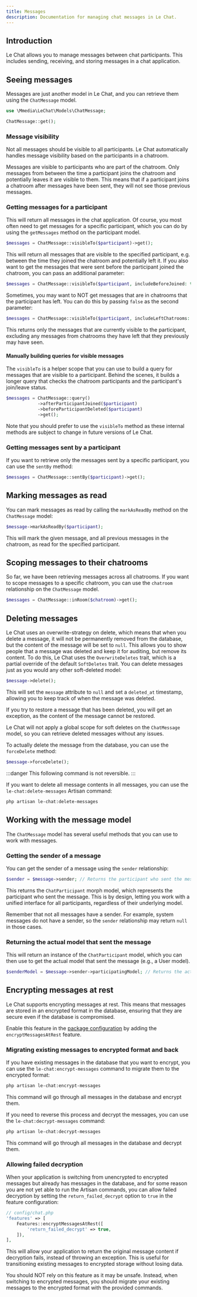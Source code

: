 ```yaml
---
title: Messages
description: Documentation for managing chat messages in Le Chat.
---
```


## Introduction
Le Chat allows you to manage messages between chat participants. This includes sending, receiving, and storing messages in a chat application.

## Seeing messages
Messages are just another model in Le Chat, and you can retrieve them using the `ChatMessage` model.
```php
use \Mmedia\LeChat\Models\ChatMessage;

ChatMessage::get();
```
### Message visibility
Not all messages should be visible to all participants. Le Chat automatically handles message visibility based on the participants in a chatroom.

Messages are visible to participants who are part of the chatroom. Only messages from between the time a participant joins the chatroom and potentially leaves it are visible to them. This means that if a participant joins a chatroom after messages have been sent, they will not see those previous messages.

### Getting messages for a participant
This will return all messages in the chat application. Of course, you most often need to get messages for a specific participant, which you can do by using the `getMessages` method on the participant model.

```php
$messages = ChatMessage::visibleTo($participant)->get();
```

This will return all messages that are visible to the specified participant, e.g. between the time they joined the chatroom and potentially left it. If you also want to get the messages that were sent before the participant joined the chatroom, you can pass an additional parameter:

```php
$messages = ChatMessage::visibleTo($participant, includeBeforeJoined: true)->get();
```
Sometimes, you may want to NOT get messages that are in chatrooms that the participant has left. You can do this by passing `false` as the second parameter:

```php
$messages = ChatMessage::visibleTo($participant, includeLeftChatrooms: false)->get();
```
This returns only the messages that are currently visible to the participant, excluding any messages from chatrooms they have left that they previously may have seen.

#### Manually building queries for visible messages
The `visibleTo` is a helper scope that you can use to build a query for messages that are visible to a participant. Behind the scenes, it builds a longer query that checks the chatroom participants and the participant's join/leave status.

```php
$messages = ChatMessage::query()
            ->afterParticipantJoined($participant)
            ->beforeParticipantDeleted($participant)
            ->get();
```

Note that you should prefer to use the `visibleTo` method as these internal methods are subject to change in future versions of Le Chat.

### Getting messages sent by a participant
If you want to retrieve only the messages sent by a specific participant, you can use the `sentBy` method:
```php
$messages = ChatMessage::sentBy($participant)->get();
```

## Marking messages as read
You can mark messages as read by calling the `markAsReadBy` method on the `ChatMessage` model:

```php
$message->markAsReadBy($participant);
```

This will mark the given message, and all previous messages in the chatroom, as read for the specified participant.

## Scoping messages to their chatrooms
So far, we have been retrieving messages across all chatrooms. If you want to scope messages to a specific chatroom, you can use the `chatroom` relationship on the `ChatMessage` model.

```php
$messages = ChatMessage::inRoom($chatroom)->get();
```

## Deleting messages
Le Chat uses an overwrite-strategy on delete, which means that when you delete a message, it will not be permanently removed from the database, but the content of the message will be set to `null`. This allows you to show people that a message was deleted and keep it for auditing, but remove its content. To do this, Le Chat uses the `OverwriteDeletes` trait, which is a partial override of the default `SoftDeletes` trait. You can delete messages just as you would any other soft-deleted model:

```php
$message->delete();
```

This will set the `message` attribute to `null` and set a `deleted_at` timestamp, allowing you to keep track of when the message was deleted.

If you try to restore a message that has been deleted, you will get an exception, as the content of the message cannot be restored.

Le Chat will not apply a global scope for soft deletes on the `ChatMessage` model, so you can retrieve deleted messages without any issues.

To actually delete the message from the database, you can use the `forceDelete` method:

```php
$message->forceDelete();
```

:::danger
This following command is not reversible.
:::

If you want to delete all message contents in all messages, you can use the `le-chat:delete-messages` Artisan command:
```bash
php artisan le-chat:delete-messages
```

## Working with the message model
The `ChatMessage` model has several useful methods that you can use to work with messages.

### Getting the sender of a message
You can get the sender of a message using the `sender` relationship:
```php
$sender = $message->sender; // Returns the participant who sent the message
```
This returns the `ChatParticipant` morph model, which represents the participant who sent the message. This is by design, letting you work with a unified interface for all participants, regardless of their underlying model.

Remember that not all messages have a sender. For example, system messages do not have a sender, so the `sender` relationship may return `null` in those cases.

### Returning the actual model that sent the message
This will return an instance of the `ChatParticipant` model, which you can then use to get the actual model that sent the message (e.g., a User model).
```php
$senderModel = $message->sender->participatingModel; // Returns the actual model that sent the message
```

## Encrypting messages at rest
Le Chat supports encrypting messages at rest. This means that messages are stored in an encrypted format in the database, ensuring that they are secure even if the database is compromised.

Enable this feature in the [package configuration](/package-configuration) by adding the `encryptMessagesAtRest` feature.

### Migrating existing messages to encrypted format and back
If you have existing messages in the database that you want to encrypt, you can use the `le-chat:encrypt-messages` command to migrate them to the encrypted format:
```bash
php artisan le-chat:encrypt-messages
```
This command will go through all messages in the database and encrypt them.

If you need to reverse this process and decrypt the messages, you can use the `le-chat:decrypt-messages` command:
```bash
php artisan le-chat:decrypt-messages
```

This command will go through all messages in the database and decrypt them.

### Allowing failed decryption
When your application is switching from unencrypted to encrypted messages but already has messages in the database, and for some reason you are not yet able to run the Artisan commands, you can allow failed decryption by setting the `return_failed_decrypt` option to `true` in the feature configuration:
```php
// config/chat.php
'features' => [
    Features::encryptMessagesAtRest([
        'return_failed_decrypt' => true,
    ]),
],
```
This will allow your application to return the original message content if decryption fails, instead of throwing an exception. This is useful for transitioning existing messages to encrypted storage without losing data.

You should NOT rely on this feature as it may be unsafe. Instead, when switching to encrypted messages, you should migrate your existing messages to the encrypted format with the provided commands.
